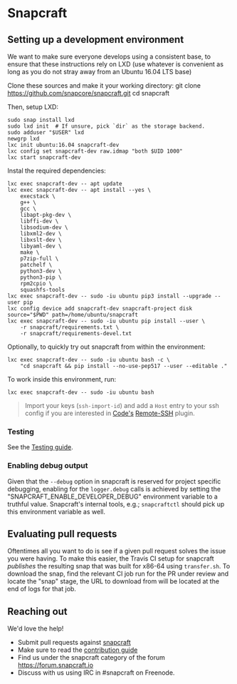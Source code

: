 # Snapcraft

## Setting up a development environment

We want to make sure everyone develops using a consistent base, to ensure that these instructions rely on LXD (use whatever is convenient as long as you do not stray away from an Ubuntu 16.04 LTS base)

Clone these sources and make it your working directory:
    git clone https://github.com/snapcore/snapcraft.git
    cd snapcraft

Then, setup LXD:

    sudo snap install lxd
    sudo lxd init  # If unsure, pick `dir` as the storage backend.
    sudo adduser "$USER" lxd
    newgrp lxd
    lxc init ubuntu:16.04 snapcraft-dev
    lxc config set snapcraft-dev raw.idmap "both $UID 1000"
    lxc start snapcraft-dev

Instal the required dependencies:

    lxc exec snapcraft-dev -- apt update
    lxc exec snapcraft-dev -- apt install --yes \
        execstack \
        g++ \
        gcc \
        libapt-pkg-dev \
        libffi-dev \
        libsodium-dev \
        libxml2-dev \
        libxslt-dev \
        libyaml-dev \
        make \
        p7zip-full \
        patchelf \
        python3-dev \
        python3-pip \
        rpm2cpio \
        squashfs-tools
    lxc exec snapcraft-dev -- sudo -iu ubuntu pip3 install --upgrade --user pip
    lxc config device add snapcraft-dev snapcraft-project disk source="$PWD" path=/home/ubuntu/snapcraft
    lxc exec snapcraft-dev -- sudo -iu ubuntu pip install --user \
        -r snapcraft/requirements.txt \
        -r snapcraft/requirements-devel.txt

Optionally, to quickly try out snapcraft from within the environment:

    lxc exec snapcraft-dev -- sudo -iu ubuntu bash -c \
        "cd snapcraft && pip install --no-use-pep517 --user --editable ."

To work inside this environment, run:

    lxc exec snapcraft-dev -- sudo -iu ubuntu bash


> Import your keys (`ssh-import-id`) and add a `Host` entry to your ssh config if you are interested in [Code's](https://snapcraft.io/code) [Remote-SSH]() plugin.

### Testing

See the [Testing guide](TESTING.md).

### Enabling debug output

Given that the `--debug` option in snapcraft is reserved for project specific debugging, enabling for the `logger.debug` calls is achieved by setting the "SNAPCRAFT_ENABLE_DEVELOPER_DEBUG" environment variable to a truthful value. Snapcraft's internal tools, e.g.; `snapcraftctl` should pick up this environment variable as well.

## Evaluating pull requests

Oftentimes all you want to do is see if a given pull request solves the issue you were having. To make this easier, the Travis CI setup for snapcraft _publishes_ the resulting snap that was built for x86-64 using `transfer.sh`.
To download the snap, find the relevant CI job run for the PR under review and locate the "snap" stage, the URL to download from will be located at the end of logs for that job.

## Reaching out

We'd love the help!

- Submit pull requests against [snapcraft](https://github.com/snapcore/snapcraft/pulls)
- Make sure to read the [contribution guide](CONTRIBUTING.md)
- Find us under the snapcraft category of the forum https://forum.snapcraft.io
- Discuss with us using IRC in #snapcraft on Freenode.
